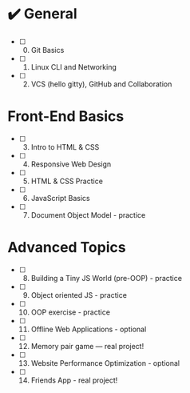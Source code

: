 # :heavy_check_mark: General
- [ ] 0. Git Basics
- [ ] 1. Linux CLI and Networking
- [ ] 2. VCS (hello gitty), GitHub and Collaboration

# Front-End Basics
- [ ] 3. Intro to HTML & CSS
- [ ] 4. Responsive Web Design
- [ ] 5. HTML & CSS Practice
- [ ] 6. JavaScript Basics
- [ ] 7. Document Object Model - practice
  
# Advanced Topics
- [ ] 8. Building a Tiny JS World (pre-OOP) - practice
- [ ] 9. Object oriented JS - practice
- [ ] 10. OOP exercise - practice
- [ ] 11. Offline Web Applications - optional
- [ ] 12. Memory pair game — real project!
- [ ] 13. Website Performance Optimization - optional
- [ ] 14. Friends App - real project!

